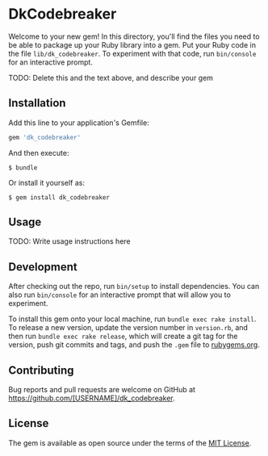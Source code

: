 # DkCodebreaker

Welcome to your new gem! In this directory, you'll find the files you need to be able to package up your Ruby library into a gem. Put your Ruby code in the file `lib/dk_codebreaker`. To experiment with that code, run `bin/console` for an interactive prompt.

TODO: Delete this and the text above, and describe your gem

## Installation

Add this line to your application's Gemfile:

```ruby
gem 'dk_codebreaker'
```

And then execute:

    $ bundle

Or install it yourself as:

    $ gem install dk_codebreaker

## Usage

TODO: Write usage instructions here

## Development

After checking out the repo, run `bin/setup` to install dependencies. You can also run `bin/console` for an interactive prompt that will allow you to experiment.

To install this gem onto your local machine, run `bundle exec rake install`. To release a new version, update the version number in `version.rb`, and then run `bundle exec rake release`, which will create a git tag for the version, push git commits and tags, and push the `.gem` file to [rubygems.org](https://rubygems.org).

## Contributing

Bug reports and pull requests are welcome on GitHub at https://github.com/[USERNAME]/dk_codebreaker.


## License

The gem is available as open source under the terms of the [MIT License](http://opensource.org/licenses/MIT).

